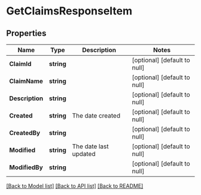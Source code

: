 # GetClaimsResponseItem

## Properties
Name | Type | Description | Notes
------------ | ------------- | ------------- | -------------
**ClaimId** | **string** |  | [optional] [default to null]
**ClaimName** | **string** |  | [optional] [default to null]
**Description** | **string** |  | [optional] [default to null]
**Created** | **string** | The date created | [optional] [default to null]
**CreatedBy** | **string** |  | [optional] [default to null]
**Modified** | **string** | The date last updated | [optional] [default to null]
**ModifiedBy** | **string** |  | [optional] [default to null]

[[Back to Model list]](../README.md#documentation-for-models) [[Back to API list]](../README.md#documentation-for-api-endpoints) [[Back to README]](../README.md)


